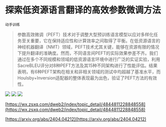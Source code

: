 # 探索低资源语言翻译的高效参数微调方法
`动手训练`
> 参数高效微调（PEFT）技术对于调整大型预训练语言模型以应对多样化任务至关重要，它在保持适应性和计算效率之间取得了平衡。在低资源语言的神经机器翻译（NMT）领域，PEFT技术尤其关键，能够在资源有限的情况下提升翻译的准确度。然而，不同语言间PEFT的实际效果参差不齐。我们通过在多个不同规模和领域的低资源语言环境中进行广泛的实证实验，利用SacreBLEU评分对8种PEFT方法及其15种不同架构进行了性能评估。结果表明，有6种PEFT架构在相关和非相关领域的测试中均超越了基准水平，而Houlsby+Inversion适配器的整体表现最为出色，验证了PEFT方法的有效性。

![](https://raw.githubusercontent.com/HuggingAGI/HuggingArxiv/main/paper_images/2404.04212/peft.png)
![](https://raw.githubusercontent.com/HuggingAGI/HuggingArxiv/main/paper_images/2404.04212/heatmap.png)
![](https://raw.githubusercontent.com/HuggingAGI/HuggingArxiv/main/paper_images/2404.04212/languages.png)

[https://wx.zsxq.com/dweb2/index/topic_detail/4844811228848558](https://wx.zsxq.com/dweb2/index/topic_detail/4844811228848558)

[https://arxiv.org/abs/2404.04212](https://arxiv.org/abs/2404.04212)